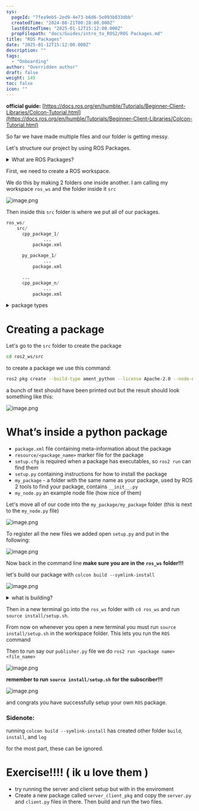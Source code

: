 ```yaml
---
sys:
  pageId: "7fea9eb5-2ed9-4e73-b6d6-5e093b833dbb"
  createdTime: "2024-08-21T00:28:00.000Z"
  lastEditedTime: "2025-01-12T15:12:00.000Z"
  propFilepath: "docs/Guides/intro_to_ROS2/ROS Packages.md"
title: "ROS Packages"
date: "2025-01-12T15:12:00.000Z"
description: ""
tags:
  - "Onboarding"
author: "Overridden author"
draft: false
weight: 145
toc: false
icon: ""
---
```


**official guide:** [https://docs.ros.org/en/humble/Tutorials/Beginner-Client-Libraries/Colcon-Tutorial.html](https://docs.ros.org/en/humble/Tutorials/Beginner-Client-Libraries/Colcon-Tutorial.html)

So far we have made multiple files and our folder is getting messy.

Let's structure our project by using ROS Packages.

<details>

<summary>What are ROS Packages?</summary>

ROS Packages are, as the name implies, packages of code that are highly sharable between ROS developers.

They consist of a folder, `package.xml` file, and source code

```python
      cpp_package_1/
		      ... imagine much code files here ..
          package.xml
```

</details>

First, we need to create a ROS workspace.

We do this by making 2 folders one inside another. I am calling my workspace `ros_ws` and the folder inside it `src`

![image.png](https://prod-files-secure.s3.us-west-2.amazonaws.com/d518164a-d88e-44d1-a4ee-3adb3bd8bce0/70706947-fd18-4537-a67b-e12946812d31/image.png?X-Amz-Algorithm=AWS4-HMAC-SHA256&X-Amz-Content-Sha256=UNSIGNED-PAYLOAD&X-Amz-Credential=ASIAZI2LB466UJDWKBTO%2F20250204%2Fus-west-2%2Fs3%2Faws4_request&X-Amz-Date=20250204T081057Z&X-Amz-Expires=3600&X-Amz-Security-Token=IQoJb3JpZ2luX2VjEBAaCXVzLXdlc3QtMiJIMEYCIQDUu8fnK5S5n3dTrosXXwusur6W1tY27pZwgu6ZCUXycQIhALh8yM0lOyxQQz4%2F12cjq3EK0XtuCda0DFcQwAwJK1rMKv8DCCkQABoMNjM3NDIzMTgzODA1IgyGZ1CV7u2fBx0abosq3AMWSgtkoETMG12usICxBp9u5ij6orwNkCEQzl4%2BEvCK09iBrUD2sAMaZoH3Caw6SKXCaWKJLTCfEGa%2F21sI3nE7JcrWlnaDNWNVVIbZ0QM5sMbYLcEif6%2FzdThjSz%2BUsTCqvqQmfUzTUlRr0LFFARYhAOMqbFHSXfuiyWP%2Be4xAnDoIr4C0r3LlovcPkA6NfQrUbS6Ip2FD7OHX0hLD%2BK1isjcYzIp3UTexnkY8Vxi26c5qfMke%2Bsl0iUgNvMCVT9pGDZSdRzEGw50%2FkFw0NSfD5Y7aqOOGnGbRcPmHtQOdjecslNdvRk0XKI2RzjL8tDDcAmSBiwyr9PnQlTyz5eCEiFeNT7rlEpBqLwTW7zXkuRx6BNylaMsFHKbe9QoM0l3ftSyDpMg3g43Xt0TvOlajuqRwbBPNHhrrcWvfi5IqpjW0lGsliBPsCpflU00US5BEF3lCMFcFrdgzUQVtX6SY70LRWwq1N%2B9AAa36NYWgovoDr%2BSejAX2ClRwGhBEMso5wfCN8kC0VMGziRiOwIwwH01iGH4uZCSr%2FEMbsFWIEfW9Mm50kW19q4eBQXYhOC4LB7Tnxi7qzyqXBgsg3JnDXNj0QJPZmDob2tPJVKQNHSu1an4VttypyzxZnTDDk4e9BjqkAQE1SEK079aYla1n4Oy5R3bLaIyHrkNKWSesNUaz0v69MMJHhFF1XKNeaw5r0dupgOEB%2BlHg%2FP9sr%2FexZ9h3HMcR5aVo%2FtYd6jwgj3GWzfg%2BMoVC5A6vWMGUwmsgLkPveBOZp2PYZNH3PZxSuWdby1Q6G2CskjcIPOVV6q5kt90AUEgYOjcFs5Xst%2FFB%2FAFbTJuLUK3gL2LeHP20nr8zv%2Fbdn5pR&X-Amz-Signature=d5b458a7ec028538f8fc213d26ce6b0e579e9a1a1f17b664ba7de39370a2e29c&X-Amz-SignedHeaders=host&x-id=GetObject)

Then inside this `src` folder is where we put all of our packages.

```python
ros_ws/
    src/
      cpp_package_1/
		      ...
          package.xml

      py_package_1/
		      ...
          package.xml

      ...
      cpp_package_n/
		      ...
          package.xml

```

<details>

<summary>package types</summary>

packages can be either `C++` or python.

the intern file structure is different for each but for this guide we will stick to creating python packages

</details>

# Creating a package

Let's go to the `src` folder to create the package

```bash
cd ros2_ws/src
```

to create a package we use this command:

```bash
ros2 pkg create --build-type ament_python --license Apache-2.0 --node-name my_node my_package
```

a bunch of text should have been printed out but the result should look something like this:

![image.png](https://prod-files-secure.s3.us-west-2.amazonaws.com/d518164a-d88e-44d1-a4ee-3adb3bd8bce0/e6cf1e3f-8512-4a3e-b131-079f800bf3e8/image.png?X-Amz-Algorithm=AWS4-HMAC-SHA256&X-Amz-Content-Sha256=UNSIGNED-PAYLOAD&X-Amz-Credential=ASIAZI2LB466UJDWKBTO%2F20250204%2Fus-west-2%2Fs3%2Faws4_request&X-Amz-Date=20250204T081057Z&X-Amz-Expires=3600&X-Amz-Security-Token=IQoJb3JpZ2luX2VjEBAaCXVzLXdlc3QtMiJIMEYCIQDUu8fnK5S5n3dTrosXXwusur6W1tY27pZwgu6ZCUXycQIhALh8yM0lOyxQQz4%2F12cjq3EK0XtuCda0DFcQwAwJK1rMKv8DCCkQABoMNjM3NDIzMTgzODA1IgyGZ1CV7u2fBx0abosq3AMWSgtkoETMG12usICxBp9u5ij6orwNkCEQzl4%2BEvCK09iBrUD2sAMaZoH3Caw6SKXCaWKJLTCfEGa%2F21sI3nE7JcrWlnaDNWNVVIbZ0QM5sMbYLcEif6%2FzdThjSz%2BUsTCqvqQmfUzTUlRr0LFFARYhAOMqbFHSXfuiyWP%2Be4xAnDoIr4C0r3LlovcPkA6NfQrUbS6Ip2FD7OHX0hLD%2BK1isjcYzIp3UTexnkY8Vxi26c5qfMke%2Bsl0iUgNvMCVT9pGDZSdRzEGw50%2FkFw0NSfD5Y7aqOOGnGbRcPmHtQOdjecslNdvRk0XKI2RzjL8tDDcAmSBiwyr9PnQlTyz5eCEiFeNT7rlEpBqLwTW7zXkuRx6BNylaMsFHKbe9QoM0l3ftSyDpMg3g43Xt0TvOlajuqRwbBPNHhrrcWvfi5IqpjW0lGsliBPsCpflU00US5BEF3lCMFcFrdgzUQVtX6SY70LRWwq1N%2B9AAa36NYWgovoDr%2BSejAX2ClRwGhBEMso5wfCN8kC0VMGziRiOwIwwH01iGH4uZCSr%2FEMbsFWIEfW9Mm50kW19q4eBQXYhOC4LB7Tnxi7qzyqXBgsg3JnDXNj0QJPZmDob2tPJVKQNHSu1an4VttypyzxZnTDDk4e9BjqkAQE1SEK079aYla1n4Oy5R3bLaIyHrkNKWSesNUaz0v69MMJHhFF1XKNeaw5r0dupgOEB%2BlHg%2FP9sr%2FexZ9h3HMcR5aVo%2FtYd6jwgj3GWzfg%2BMoVC5A6vWMGUwmsgLkPveBOZp2PYZNH3PZxSuWdby1Q6G2CskjcIPOVV6q5kt90AUEgYOjcFs5Xst%2FFB%2FAFbTJuLUK3gL2LeHP20nr8zv%2Fbdn5pR&X-Amz-Signature=a3048c4b9b0f1da2890e40d1447d630a1c0b102c5e166363d4e954c7816ca5c0&X-Amz-SignedHeaders=host&x-id=GetObject)

# What’s inside a python package

- `package.xml` file containing meta-information about the package
- `resource/<package_name>` marker file for the package
- `setup.cfg` is required when a package has executables, so `ros2 run` can find them
- `setup.py` containing instructions for how to install the package
- `my_package` - a folder with the same name as your package, used by ROS 2 tools to find your package, contains `__init__.py`
- `my_node.py` an example node file (how nice of them)

Let's move all of our code into the `my_package/my_package` folder (this is next to the `my_node.py` file)

![image.png](https://prod-files-secure.s3.us-west-2.amazonaws.com/d518164a-d88e-44d1-a4ee-3adb3bd8bce0/9ce58f11-0da9-4d3e-b86d-506a9685d378/image.png?X-Amz-Algorithm=AWS4-HMAC-SHA256&X-Amz-Content-Sha256=UNSIGNED-PAYLOAD&X-Amz-Credential=ASIAZI2LB466UJDWKBTO%2F20250204%2Fus-west-2%2Fs3%2Faws4_request&X-Amz-Date=20250204T081057Z&X-Amz-Expires=3600&X-Amz-Security-Token=IQoJb3JpZ2luX2VjEBAaCXVzLXdlc3QtMiJIMEYCIQDUu8fnK5S5n3dTrosXXwusur6W1tY27pZwgu6ZCUXycQIhALh8yM0lOyxQQz4%2F12cjq3EK0XtuCda0DFcQwAwJK1rMKv8DCCkQABoMNjM3NDIzMTgzODA1IgyGZ1CV7u2fBx0abosq3AMWSgtkoETMG12usICxBp9u5ij6orwNkCEQzl4%2BEvCK09iBrUD2sAMaZoH3Caw6SKXCaWKJLTCfEGa%2F21sI3nE7JcrWlnaDNWNVVIbZ0QM5sMbYLcEif6%2FzdThjSz%2BUsTCqvqQmfUzTUlRr0LFFARYhAOMqbFHSXfuiyWP%2Be4xAnDoIr4C0r3LlovcPkA6NfQrUbS6Ip2FD7OHX0hLD%2BK1isjcYzIp3UTexnkY8Vxi26c5qfMke%2Bsl0iUgNvMCVT9pGDZSdRzEGw50%2FkFw0NSfD5Y7aqOOGnGbRcPmHtQOdjecslNdvRk0XKI2RzjL8tDDcAmSBiwyr9PnQlTyz5eCEiFeNT7rlEpBqLwTW7zXkuRx6BNylaMsFHKbe9QoM0l3ftSyDpMg3g43Xt0TvOlajuqRwbBPNHhrrcWvfi5IqpjW0lGsliBPsCpflU00US5BEF3lCMFcFrdgzUQVtX6SY70LRWwq1N%2B9AAa36NYWgovoDr%2BSejAX2ClRwGhBEMso5wfCN8kC0VMGziRiOwIwwH01iGH4uZCSr%2FEMbsFWIEfW9Mm50kW19q4eBQXYhOC4LB7Tnxi7qzyqXBgsg3JnDXNj0QJPZmDob2tPJVKQNHSu1an4VttypyzxZnTDDk4e9BjqkAQE1SEK079aYla1n4Oy5R3bLaIyHrkNKWSesNUaz0v69MMJHhFF1XKNeaw5r0dupgOEB%2BlHg%2FP9sr%2FexZ9h3HMcR5aVo%2FtYd6jwgj3GWzfg%2BMoVC5A6vWMGUwmsgLkPveBOZp2PYZNH3PZxSuWdby1Q6G2CskjcIPOVV6q5kt90AUEgYOjcFs5Xst%2FFB%2FAFbTJuLUK3gL2LeHP20nr8zv%2Fbdn5pR&X-Amz-Signature=bee2b234de75121eebcc8b2176a7b71cde333f2511e56bb7598fed846812ee34&X-Amz-SignedHeaders=host&x-id=GetObject)

To register all the new files we added open `setup.py` and put in the following:

![image.png](https://prod-files-secure.s3.us-west-2.amazonaws.com/d518164a-d88e-44d1-a4ee-3adb3bd8bce0/1cd7c262-4cae-4496-9d75-c178537d24a2/image.png?X-Amz-Algorithm=AWS4-HMAC-SHA256&X-Amz-Content-Sha256=UNSIGNED-PAYLOAD&X-Amz-Credential=ASIAZI2LB466UJDWKBTO%2F20250204%2Fus-west-2%2Fs3%2Faws4_request&X-Amz-Date=20250204T081057Z&X-Amz-Expires=3600&X-Amz-Security-Token=IQoJb3JpZ2luX2VjEBAaCXVzLXdlc3QtMiJIMEYCIQDUu8fnK5S5n3dTrosXXwusur6W1tY27pZwgu6ZCUXycQIhALh8yM0lOyxQQz4%2F12cjq3EK0XtuCda0DFcQwAwJK1rMKv8DCCkQABoMNjM3NDIzMTgzODA1IgyGZ1CV7u2fBx0abosq3AMWSgtkoETMG12usICxBp9u5ij6orwNkCEQzl4%2BEvCK09iBrUD2sAMaZoH3Caw6SKXCaWKJLTCfEGa%2F21sI3nE7JcrWlnaDNWNVVIbZ0QM5sMbYLcEif6%2FzdThjSz%2BUsTCqvqQmfUzTUlRr0LFFARYhAOMqbFHSXfuiyWP%2Be4xAnDoIr4C0r3LlovcPkA6NfQrUbS6Ip2FD7OHX0hLD%2BK1isjcYzIp3UTexnkY8Vxi26c5qfMke%2Bsl0iUgNvMCVT9pGDZSdRzEGw50%2FkFw0NSfD5Y7aqOOGnGbRcPmHtQOdjecslNdvRk0XKI2RzjL8tDDcAmSBiwyr9PnQlTyz5eCEiFeNT7rlEpBqLwTW7zXkuRx6BNylaMsFHKbe9QoM0l3ftSyDpMg3g43Xt0TvOlajuqRwbBPNHhrrcWvfi5IqpjW0lGsliBPsCpflU00US5BEF3lCMFcFrdgzUQVtX6SY70LRWwq1N%2B9AAa36NYWgovoDr%2BSejAX2ClRwGhBEMso5wfCN8kC0VMGziRiOwIwwH01iGH4uZCSr%2FEMbsFWIEfW9Mm50kW19q4eBQXYhOC4LB7Tnxi7qzyqXBgsg3JnDXNj0QJPZmDob2tPJVKQNHSu1an4VttypyzxZnTDDk4e9BjqkAQE1SEK079aYla1n4Oy5R3bLaIyHrkNKWSesNUaz0v69MMJHhFF1XKNeaw5r0dupgOEB%2BlHg%2FP9sr%2FexZ9h3HMcR5aVo%2FtYd6jwgj3GWzfg%2BMoVC5A6vWMGUwmsgLkPveBOZp2PYZNH3PZxSuWdby1Q6G2CskjcIPOVV6q5kt90AUEgYOjcFs5Xst%2FFB%2FAFbTJuLUK3gL2LeHP20nr8zv%2Fbdn5pR&X-Amz-Signature=e1b91dd25bcb91285937d51528749d9b50a2ebd9e3f550e0375679ecd391c3b4&X-Amz-SignedHeaders=host&x-id=GetObject)

Now back in the command line **make sure you are in the** **`ros_ws`** **folder!!!**

let's build our package with `colcon build --symlink-install`

![image.png](https://prod-files-secure.s3.us-west-2.amazonaws.com/d518164a-d88e-44d1-a4ee-3adb3bd8bce0/2f2a0d27-b173-48fd-b189-5f5c0ce65619/image.png?X-Amz-Algorithm=AWS4-HMAC-SHA256&X-Amz-Content-Sha256=UNSIGNED-PAYLOAD&X-Amz-Credential=ASIAZI2LB466UJDWKBTO%2F20250204%2Fus-west-2%2Fs3%2Faws4_request&X-Amz-Date=20250204T081057Z&X-Amz-Expires=3600&X-Amz-Security-Token=IQoJb3JpZ2luX2VjEBAaCXVzLXdlc3QtMiJIMEYCIQDUu8fnK5S5n3dTrosXXwusur6W1tY27pZwgu6ZCUXycQIhALh8yM0lOyxQQz4%2F12cjq3EK0XtuCda0DFcQwAwJK1rMKv8DCCkQABoMNjM3NDIzMTgzODA1IgyGZ1CV7u2fBx0abosq3AMWSgtkoETMG12usICxBp9u5ij6orwNkCEQzl4%2BEvCK09iBrUD2sAMaZoH3Caw6SKXCaWKJLTCfEGa%2F21sI3nE7JcrWlnaDNWNVVIbZ0QM5sMbYLcEif6%2FzdThjSz%2BUsTCqvqQmfUzTUlRr0LFFARYhAOMqbFHSXfuiyWP%2Be4xAnDoIr4C0r3LlovcPkA6NfQrUbS6Ip2FD7OHX0hLD%2BK1isjcYzIp3UTexnkY8Vxi26c5qfMke%2Bsl0iUgNvMCVT9pGDZSdRzEGw50%2FkFw0NSfD5Y7aqOOGnGbRcPmHtQOdjecslNdvRk0XKI2RzjL8tDDcAmSBiwyr9PnQlTyz5eCEiFeNT7rlEpBqLwTW7zXkuRx6BNylaMsFHKbe9QoM0l3ftSyDpMg3g43Xt0TvOlajuqRwbBPNHhrrcWvfi5IqpjW0lGsliBPsCpflU00US5BEF3lCMFcFrdgzUQVtX6SY70LRWwq1N%2B9AAa36NYWgovoDr%2BSejAX2ClRwGhBEMso5wfCN8kC0VMGziRiOwIwwH01iGH4uZCSr%2FEMbsFWIEfW9Mm50kW19q4eBQXYhOC4LB7Tnxi7qzyqXBgsg3JnDXNj0QJPZmDob2tPJVKQNHSu1an4VttypyzxZnTDDk4e9BjqkAQE1SEK079aYla1n4Oy5R3bLaIyHrkNKWSesNUaz0v69MMJHhFF1XKNeaw5r0dupgOEB%2BlHg%2FP9sr%2FexZ9h3HMcR5aVo%2FtYd6jwgj3GWzfg%2BMoVC5A6vWMGUwmsgLkPveBOZp2PYZNH3PZxSuWdby1Q6G2CskjcIPOVV6q5kt90AUEgYOjcFs5Xst%2FFB%2FAFbTJuLUK3gL2LeHP20nr8zv%2Fbdn5pR&X-Amz-Signature=1b9b6ae1dc0dbde99a35b76eec98b017ab56988bab6c1c315c5f160ddaed9970&X-Amz-SignedHeaders=host&x-id=GetObject)

<details>

<summary>what is building?</summary>

if you are a CS major at Rose-Hulman you will learn the answer to this in CSSE132

but TLDR; is it combines all the code files into one program that can be run easily 

</details>

Then in a new terminal go into the `ros_ws` folder with `cd ros_ws` and run `source install/setup.sh`. 

From now on whenever you open a new terminal you must run `source install/setup.sh` in the workspace folder. This lets you run the `ROS` command

Then to run say our `publisher.py` file we do `ros2 run <package name> <file_name>`

![image.png](https://prod-files-secure.s3.us-west-2.amazonaws.com/d518164a-d88e-44d1-a4ee-3adb3bd8bce0/4f4b1219-3a44-4632-aa0a-ce3471699f59/image.png?X-Amz-Algorithm=AWS4-HMAC-SHA256&X-Amz-Content-Sha256=UNSIGNED-PAYLOAD&X-Amz-Credential=ASIAZI2LB466UJDWKBTO%2F20250204%2Fus-west-2%2Fs3%2Faws4_request&X-Amz-Date=20250204T081057Z&X-Amz-Expires=3600&X-Amz-Security-Token=IQoJb3JpZ2luX2VjEBAaCXVzLXdlc3QtMiJIMEYCIQDUu8fnK5S5n3dTrosXXwusur6W1tY27pZwgu6ZCUXycQIhALh8yM0lOyxQQz4%2F12cjq3EK0XtuCda0DFcQwAwJK1rMKv8DCCkQABoMNjM3NDIzMTgzODA1IgyGZ1CV7u2fBx0abosq3AMWSgtkoETMG12usICxBp9u5ij6orwNkCEQzl4%2BEvCK09iBrUD2sAMaZoH3Caw6SKXCaWKJLTCfEGa%2F21sI3nE7JcrWlnaDNWNVVIbZ0QM5sMbYLcEif6%2FzdThjSz%2BUsTCqvqQmfUzTUlRr0LFFARYhAOMqbFHSXfuiyWP%2Be4xAnDoIr4C0r3LlovcPkA6NfQrUbS6Ip2FD7OHX0hLD%2BK1isjcYzIp3UTexnkY8Vxi26c5qfMke%2Bsl0iUgNvMCVT9pGDZSdRzEGw50%2FkFw0NSfD5Y7aqOOGnGbRcPmHtQOdjecslNdvRk0XKI2RzjL8tDDcAmSBiwyr9PnQlTyz5eCEiFeNT7rlEpBqLwTW7zXkuRx6BNylaMsFHKbe9QoM0l3ftSyDpMg3g43Xt0TvOlajuqRwbBPNHhrrcWvfi5IqpjW0lGsliBPsCpflU00US5BEF3lCMFcFrdgzUQVtX6SY70LRWwq1N%2B9AAa36NYWgovoDr%2BSejAX2ClRwGhBEMso5wfCN8kC0VMGziRiOwIwwH01iGH4uZCSr%2FEMbsFWIEfW9Mm50kW19q4eBQXYhOC4LB7Tnxi7qzyqXBgsg3JnDXNj0QJPZmDob2tPJVKQNHSu1an4VttypyzxZnTDDk4e9BjqkAQE1SEK079aYla1n4Oy5R3bLaIyHrkNKWSesNUaz0v69MMJHhFF1XKNeaw5r0dupgOEB%2BlHg%2FP9sr%2FexZ9h3HMcR5aVo%2FtYd6jwgj3GWzfg%2BMoVC5A6vWMGUwmsgLkPveBOZp2PYZNH3PZxSuWdby1Q6G2CskjcIPOVV6q5kt90AUEgYOjcFs5Xst%2FFB%2FAFbTJuLUK3gL2LeHP20nr8zv%2Fbdn5pR&X-Amz-Signature=d002893d0611d8bc6944bfa1be665273b139e6457970ad09ab3dc1388eae2c3d&X-Amz-SignedHeaders=host&x-id=GetObject)

**remember to run** **`source install/setup.sh`** **for the subscriber!!!**

![image.png](https://prod-files-secure.s3.us-west-2.amazonaws.com/d518164a-d88e-44d1-a4ee-3adb3bd8bce0/02121119-dad4-49ec-8356-c956108b4243/image.png?X-Amz-Algorithm=AWS4-HMAC-SHA256&X-Amz-Content-Sha256=UNSIGNED-PAYLOAD&X-Amz-Credential=ASIAZI2LB466UJDWKBTO%2F20250204%2Fus-west-2%2Fs3%2Faws4_request&X-Amz-Date=20250204T081057Z&X-Amz-Expires=3600&X-Amz-Security-Token=IQoJb3JpZ2luX2VjEBAaCXVzLXdlc3QtMiJIMEYCIQDUu8fnK5S5n3dTrosXXwusur6W1tY27pZwgu6ZCUXycQIhALh8yM0lOyxQQz4%2F12cjq3EK0XtuCda0DFcQwAwJK1rMKv8DCCkQABoMNjM3NDIzMTgzODA1IgyGZ1CV7u2fBx0abosq3AMWSgtkoETMG12usICxBp9u5ij6orwNkCEQzl4%2BEvCK09iBrUD2sAMaZoH3Caw6SKXCaWKJLTCfEGa%2F21sI3nE7JcrWlnaDNWNVVIbZ0QM5sMbYLcEif6%2FzdThjSz%2BUsTCqvqQmfUzTUlRr0LFFARYhAOMqbFHSXfuiyWP%2Be4xAnDoIr4C0r3LlovcPkA6NfQrUbS6Ip2FD7OHX0hLD%2BK1isjcYzIp3UTexnkY8Vxi26c5qfMke%2Bsl0iUgNvMCVT9pGDZSdRzEGw50%2FkFw0NSfD5Y7aqOOGnGbRcPmHtQOdjecslNdvRk0XKI2RzjL8tDDcAmSBiwyr9PnQlTyz5eCEiFeNT7rlEpBqLwTW7zXkuRx6BNylaMsFHKbe9QoM0l3ftSyDpMg3g43Xt0TvOlajuqRwbBPNHhrrcWvfi5IqpjW0lGsliBPsCpflU00US5BEF3lCMFcFrdgzUQVtX6SY70LRWwq1N%2B9AAa36NYWgovoDr%2BSejAX2ClRwGhBEMso5wfCN8kC0VMGziRiOwIwwH01iGH4uZCSr%2FEMbsFWIEfW9Mm50kW19q4eBQXYhOC4LB7Tnxi7qzyqXBgsg3JnDXNj0QJPZmDob2tPJVKQNHSu1an4VttypyzxZnTDDk4e9BjqkAQE1SEK079aYla1n4Oy5R3bLaIyHrkNKWSesNUaz0v69MMJHhFF1XKNeaw5r0dupgOEB%2BlHg%2FP9sr%2FexZ9h3HMcR5aVo%2FtYd6jwgj3GWzfg%2BMoVC5A6vWMGUwmsgLkPveBOZp2PYZNH3PZxSuWdby1Q6G2CskjcIPOVV6q5kt90AUEgYOjcFs5Xst%2FFB%2FAFbTJuLUK3gL2LeHP20nr8zv%2Fbdn5pR&X-Amz-Signature=1f6c3610c09dd2ffcf4404e3a43351e998926219f14326c91b9176f7414d5a5e&X-Amz-SignedHeaders=host&x-id=GetObject)

and congrats you have successfully setup your own `ROS` package.

### Sidenote:

running `colcon build --symlink-install` has created other folder `build`, `install`, and `log`

for the most part, these can be ignored.

# Exercise!!!! ( ik u love them )

- try running the server and client setup but with in the enviroment
- Create a new package called `server_client_pkg` and copy the `server.py` and `client.py` files in there. Then build and run the two files.
